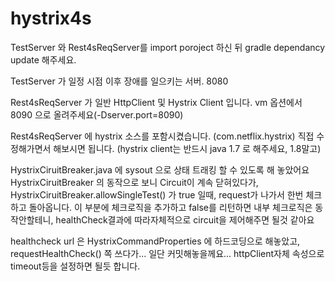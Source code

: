# hystrix4s


TestServer 와 Rest4sReqServer를 import poroject 하신 뒤
gradle dependancy update 해주세요.

TestServer 가 일정 시점 이후 장애를 일으키는 서버. 8080


Rest4sReqServer 가 일반 HttpClient 및  Hystrix Client 입니다. vm 옵션에서 8090 으로 올려주세요(-Dserver.port=8090)

Rest4sReqServer 에 hystrix 소스를 포함시켰습니다. (com.netflix.hystrix)
직접 수정해가면서 해보시면 됩니다. (hystrix client는 반드시 java 1.7 로 해주세요, 1.8말고)


HystrixCiruitBreaker.java 에 sysout 으로 상태 트래킹 할 수 있도록 해 놓았어요
HystrixCiruitBreaker 의 동작으로 보니
Circuit이 계속 닫혀있다가, HystrixCiruitBreaker.allowSingleTest() 가 true 일때, request가 나가서 한번 체크하고 돌아옵니다.
이 부분에 체크로직을 추가하고 false를 리턴하면 내부 체크로직은 동작안할테니, healthCheck결과에 따라자체적으로 circuit을 제어해주면 될것 같아요

healthcheck url 은 HystrixCommandProperties 에 하드코딩으로 해놓았고,
requestHealthCheck() 쪽 쓰다가... 일단 커밋해놓을께요... 
httpClient자체 속성으로 timeout등을 설정하면 될듯 합니다.

